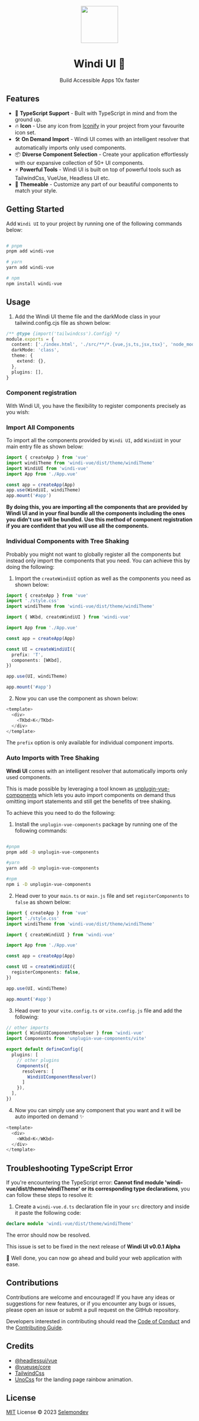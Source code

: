 <p align="center">
<img src="./docs/docs/public/windi.svg" style="width:100px;" />
<h1 align="center">Windi UI 🚧</h1>
<p align="center">Build Accessible Apps 10x faster</p>
</p>

## Features

- 🦾 **TypeScript Support** - Built with TypeScript in mind and from the ground up.
- 🔥 **Icon** - Use any icon from [Iconify](https://icones.netlify.app/) in your project from your favourite icon set.
-  🛠️ **On Demand Import** - Windi UI comes with an intelligent resolver that automatically imports only used components.
- 📦 **Diverse Component Selection** - Create your application effortlessly with our expansive collection of 50+ UI components.
- ⚡️ **Powerful Tools** - Windi UI is built on top of powerful tools such as TailwindCss, VueUse, Headless UI etc.
- 🎨 **Themeable** - Customize any part of our beautiful components to match your style.

## Getting Started 

Add `Windi UI` to your project by running one of the following commands below:

```bash

# pnpm
pnpm add windi-vue

# yarn
yarn add windi-vue

# npm
npm install windi-vue

```

## Usage

1. Add the Windi UI theme file and the darkMode class in your tailwind.config.cjs file as shown below:

```ts
/** @type {import('tailwindcss').Config} */
module.exports = {
  content: ['./index.html', './src/**/*.{vue,js,ts,jsx,tsx}', 'node_modules/windi-vue/dist/theme/*.{js,jsx,ts,tsx,vue}'],
  darkMode: 'class',
  theme: {
    extend: {},
  },
  plugins: [],
}
```


### Component registration

With Windi UI, you have the flexibility to register components precisely as you wish:

### Import All Components

To import all the components provided by `Windi UI`, add `WindiUI` in your main entry file as shown below:

```ts
import { createApp } from 'vue'
import windiTheme from 'windi-vue/dist/theme/windiTheme'
import WindiUI from 'windi-vue'
import App from './App.vue'

const app = createApp(App)
app.use(WindiUI, windiTheme)
app.mount('#app')
```

**By doing this, you are importing all the components that are provided by Windi UI and in your final bundle all the components including the ones you didn't use will be bundled. Use this method of component registration if you are confident that you will use all the components.**

### Individual Components with Tree Shaking

Probably you might not want to globally register all the components but instead only import the components that you need. You can achieve this by doing the following: 

1. Import the `createWindiUI` option as well as the components you need as shown below:

```ts
import { createApp } from 'vue'
import './style.css'
import windiTheme from 'windi-vue/dist/theme/windiTheme'

import { WKbd, createWindiUI } from 'windi-vue'

import App from './App.vue'

const app = createApp(App)

const UI = createWindiUI({
  prefix: 'T',
  components: [WKbd],
})

app.use(UI, windiTheme)

app.mount('#app')
```

2. Now you can use the component as shown below:

```js
<template>
  <div>
    <TKbd>K</TKbd>
  </div>
</template>
```

The `prefix` option is only available for individual component imports.

### Auto Imports with Tree Shaking

**Windi UI** comes with an intelligent resolver that automatically imports only used components.

This is made possible by leveraging a tool known as [unplugin-vue-components](https://github.com/antfu/unplugin-vue-components) which lets you auto import components on demand thus omitting import statements and still get the benefits of tree shaking.

To achieve this you need to do the following: 

1. Install the `unplugin-vue-components` package by running one of the following commands:

```bash

#pnpm
pnpm add -D unplugin-vue-components

#yarn
yarn add -D unplugin-vue-components

#npm
npm i -D unplugin-vue-components

```

2. Head over to your `main.ts` or `main.js` file and set `registerComponents` to `false` as shown below:

```ts
import { createApp } from 'vue'
import './style.css'
import windiTheme from 'windi-vue/dist/theme/windiTheme'

import { createWindiUI } from 'windi-vue'

import App from './App.vue'

const app = createApp(App)

const UI = createWindiUI({
  registerComponents: false,
})

app.use(UI, windiTheme)

app.mount('#app')
```

3. Head over to your `vite.config.ts` or `vite.config.js` file and add the following:

```ts
// other imports
import { WindiUIComponentResolver } from 'windi-vue'
import Components from 'unplugin-vue-components/vite'

export default defineConfig({
  plugins: [
    // other plugins
    Components({
      resolvers: [
        WindiUIComponentResolver()
      ]
    }),
  ],
})
```

4. Now you can simply use any component that you want and it will be auto imported on demand ✨

```js
<template>
  <div>
    <WKbd>K</WKbd>
  </div>
</template>
```

## Troubleshooting TypeScript Error

If you're encountering the TypeScript error: **Cannot find module 'windi-vue/dist/theme/windiTheme' or its corresponding type declarations**, you can follow these steps to resolve it:

1. Create a `windi-vue.d.ts` declaration file in your `src` directory and inside it paste the following code:

```ts
declare module 'windi-vue/dist/theme/windiTheme'
```

The error should now be resolved.

This issue is set to be fixed in the next release of **Windi UI v0.0.1 Alpha**


🥳 Well done, you can now go ahead and build your web application with ease.

## Contributions

Contributions are welcome and encouraged! If you have any ideas or suggestions for new features, or if you encounter any bugs or issues, please open an issue or submit a pull request on the GitHub repository. 

Developers interested in contributing should read the [Code of Conduct](./CODE_OF_CONDUCT.md) and the [Contributing Guide](./CONTRIBUTING.md).

## Credits

- [@headlessui/vue](https://headlessui.com)
- [@vueuse/core](https://vueuse.org)
- [TailwindCss](https://tailwindcss.com)
- [UnoCss](https://unocss.com) for the landing page rainbow animation.

## License

[MIT](./LICENSE) License © 2023 [Selemondev](https://github.com/selemondev)
